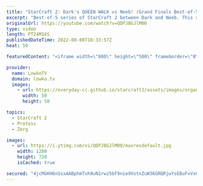 ```yaml
---
title: "StarCraft 2: Dark's QUEEN WALK vs Neeb! (Grand Finals Best-of-5)"
excerpt: "Best-of-5 series of StarCraft 2 between Dark and Neeb. This series of Zerg versus Protoss is the Grand Finals of the ESL Open Cup Americas 134.  Dark vs Maru: https://youtu.be/_HUE_txgIrA Dark vs ByuN: https://youtu.be/_Ys59kDdrXg  Support my work on Patreon: https://www.patreon.com/lowkotv Become a"
originalUrl: https://youtube.com/watch?v=QDPJBGJlM00
type: video
length: PT24M16S
publishedDateTime: 2022-08-08T10:33:57Z
heat: 50

featuredContent: "<iframe width=\"800\" height=\"500\" frameborder=\"0\" src=\"https://www.youtube.com/embed/QDPJBGJlM00\" allow=\"accelerometer; autoplay; encrypted-media; gyroscope; picture-in-picture\" allowfullscreen></iframe>"

provider:
  name: LowkoTV
  domain: lowko.tv
  images:
    - url: https://everyday-cc.github.io/starcraft2/assets/images/organizations/lowko.tv-50x50.jpg
      width: 50
      height: 50

topics:
  - StarCraft 2
  - Protoss
  - Zerg

images:
  - url: https://i.ytimg.com/vi/QDPJBGJlM00/maxresdefault.jpg
    width: 1280
    height: 720
    isCached: true

secured: "4jcMGKH6nSsxAABphmTxh9uN1rwz5bF9nie9VotnZuW36GRQRjwYsEBuFvVxGL7fCg423tccizS5XhA/x8KhbiZIRG7ckC5018kg48wg1IIEiNp4B7PLkemtAp9SpQI+0U/DTMQBV22ToHm3vuWbKDs1EQy9RAvadomNqn10Bx8wUfEWW08pEZpAWjir7TO5bcYETvImfcL0B508kP/nduKm54Ruz5P9dC8wqrrv0FZsu0wUSuxb6ET4JVodjKnsf2XmIHTce5gLpathcN4lJAoyzLdarrzspzZyg+w0OViikzrjStLXz7qnshC0vPkLVjLUyojRuJwMe5Ot3JawqJIEm4+TtiNKaWGfjgUxJ92oHVigmzHXCxO48sdyj8MmBAFCvIweGmb99jX+aBcEMXWrRmyX5zZ6ihGgG8whHsI=;5qZka2v7nMkkkvDa5/7mhg=="
---
```


